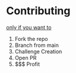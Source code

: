 # Contributing
[only if you want to](https://www.conventionalcommits.org/en/v1.0.0/)
1. Fork the repo
2. Branch from main
3. Challenge Creation
4. Open PR
5. $$$ Profit